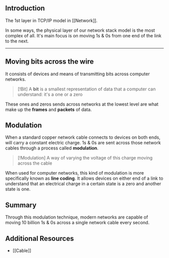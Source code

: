 
## Introduction

The 1st layer in TCP/IP model in [[Network]].

In some ways, the physical layer of our network stack model is the most complex of all. It's main focus is on moving 1s & 0s from one end of the link to the next.

---

## Moving bits across the wire

It consists of devices and means of transmitting bits across computer networks.

>[!Bit]
>A __bit__ is a smallest representation of data that a computer can understand: it's a one or a zero

These ones and zeros sends across networks at the lowest level are what make up the __frames__ and __packets__ of data.

## Modulation

When a standard copper network cable connects to devices on both ends, will carry a constant electric charge. 1s & 0s are sent across those network cables through a process called __modulation__.

>[!Modulation]
>A way of varying the voltage of this charge moving across the cable

When used for computer networks, this kind of modulation is more specifically known as __line coding__. It allows devices on either end of a link to understand that an electrical charge in a certain state is a zero and another state is one.

## Summary

Through this modulation technique, modern networks are capable of moving 10 billion 1s & 0s across a single network cable every second.

## Additional Resources

- [[Cable]]